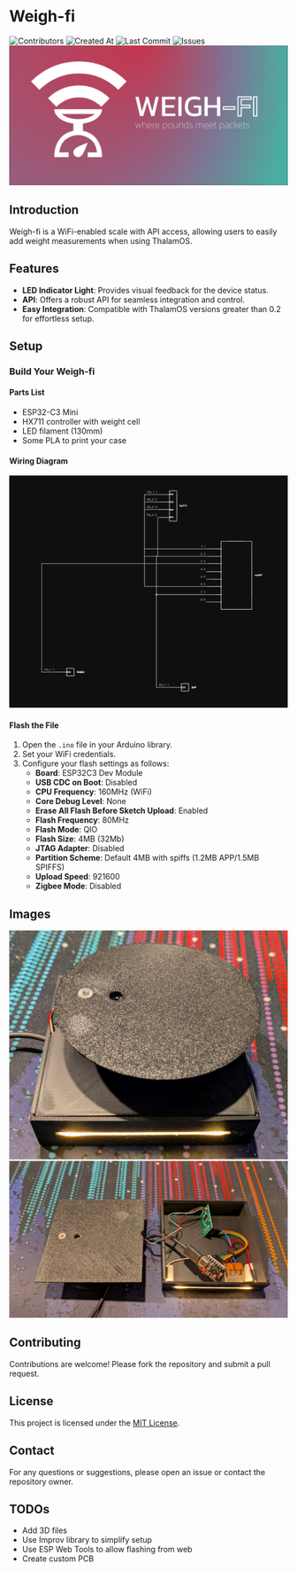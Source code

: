 # Weigh-fi

![Contributors](https://img.shields.io/github/contributors/PixelWelt/Weigh-fi)
![Created At](https://img.shields.io/github/created-at/PixelWelt/Weigh-fi)
![Last Commit](https://img.shields.io/github/last-commit/PixelWelt/Weigh-fi)
![Issues](https://img.shields.io/github/issues/PixelWelt/Weigh-fi)
![Weigh-fi Banner](img/weigh-fi-banner.png)

## Introduction

Weigh-fi is a WiFi-enabled scale with API access, allowing users to easily add weight measurements when using ThalamOS.

## Features

- **LED Indicator Light**: Provides visual feedback for the device status.
- **API**: Offers a robust API for seamless integration and control.
- **Easy Integration**: Compatible with ThalamOS versions greater than 0.2 for effortless setup.

## Setup

### Build Your Weigh-fi

#### Parts List

- ESP32-C3 Mini
- HX711 controller with weight cell
- LED filament (130mm)
- Some PLA to print your case

#### Wiring Diagram

![Wiring Diagram](img/wiring_diagram.png)

#### Flash the File

1. Open the `.ino` file in your Arduino library.
2. Set your WiFi credentials.
3. Configure your flash settings as follows:
    - **Board**: ESP32C3 Dev Module
    - **USB CDC on Boot**: Disabled
    - **CPU Frequency**: 160MHz (WiFi)
    - **Core Debug Level**: None
    - **Erase All Flash Before Sketch Upload**: Enabled
    - **Flash Frequency**: 80MHz
    - **Flash Mode**: QIO
    - **Flash Size**: 4MB (32Mb)
    - **JTAG Adapter**: Disabled
    - **Partition Scheme**: Default 4MB with spiffs (1.2MB APP/1.5MB SPIFFS)
    - **Upload Speed**: 921600
    - **Zigbee Mode**: Disabled

## Images

![Build Image 01](img/build_image_01.jpg)
![Build Image 02](img/build_image_02.jpg)

## Contributing

Contributions are welcome! Please fork the repository and submit a pull request.

## License

This project is licensed under the [MIT License](LICENSE).

## Contact

For any questions or suggestions, please open an issue or contact the repository owner.

## TODOs

- Add 3D files
- Use Improv library to simplify setup
- Use ESP Web Tools to allow flashing from web
- Create custom PCB